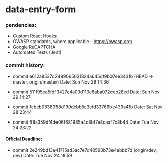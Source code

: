 # data-entry-form

### pendencies:

- Custom React Hooks
- OWASP standards, where applicable – https://owasp.org/
- Google ReCAPTCHA
- Automated Tests (Jest)

### commit history:

  - commit e612a8537d2499065031824a645df9b07ee3431b (HEAD -> master, origin/master)
  Date:   Sun Nov 29 14:36

  - commit 511f95ea5fdf3427e4a03d110e8aba072ceb28ed
  Date:   Sun Nov 29 14:27

  - commit 1cbeb0838058d190dcbb5c3efd33766be439a41b
  Date:   Sat Nov 28 23:44

  - commit ff8a359df4de06f681985a4c8bf7e8caaf7c8b44
  Date:   Tue Nov 24 23:22

  #### Official Deadline:
  - commit 2e249bd13a41715ad3ac7e7d48590b73e4ebbb7d (origin/dev, dev)
  Date:   Tue Nov 24 18:59
